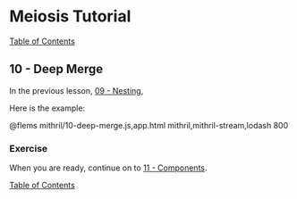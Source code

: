 # Meiosis Tutorial

[Table of Contents](toc.html)

## 10 - Deep Merge

In the previous lesson, [09 - Nesting](09-nesting-mithril.html),

Here is the example:

@flems mithril/10-deep-merge.js,app.html mithril,mithril-stream,lodash 800

### Exercise

When you are ready, continue on to [11 - Components](11-components-mithril.html).

[Table of Contents](toc.html)
